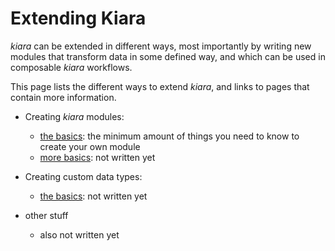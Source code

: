 # Extending Kiara

*kiara* can be extended in different ways, most importantly by writing new modules that transform data in some defined way, and which can be used in composable *kiara* workflows.

This page lists the different ways to extend *kiara*, and links to pages that contain more information.

- Creating *kiara* modules:

    - [the basics](creating_modules/the_basics): the minimum amount of things you need to know to create your own module
    - [more basics](TODO): not written yet

- Creating custom data types:

    - [the basics](TODO): not written yet

- other stuff

     - also not written yet
